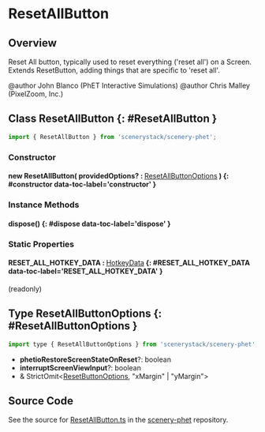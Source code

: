 # ResetAllButton

## Overview

Reset All button, typically used to reset everything ('reset all') on a Screen.
Extends ResetButton, adding things that are specific to 'reset all'.

@author John Blanco (PhET Interactive Simulations)
@author Chris Malley (PixelZoom, Inc.)

## Class ResetAllButton {: #ResetAllButton }


```js
import { ResetAllButton } from 'scenerystack/scenery-phet';
```
### Constructor

#### new ResetAllButton( providedOptions? : <span style="font-weight: 400;">[ResetAllButtonOptions](../scenery-phet/ResetAllButton.md#ResetAllButtonOptions)</span> ) {: #constructor data-toc-label='constructor' }

### Instance Methods

#### dispose() {: #dispose data-toc-label='dispose' }

### Static Properties

#### RESET_ALL_HOTKEY_DATA : <span style="font-weight: 400;">[HotkeyData](../scenery/HotkeyData.md)</span> {: #RESET_ALL_HOTKEY_DATA data-toc-label='RESET_ALL_HOTKEY_DATA' }

(readonly)



## Type ResetAllButtonOptions {: #ResetAllButtonOptions }


```js
import type { ResetAllButtonOptions } from 'scenerystack/scenery-phet';
```


- **phetioRestoreScreenStateOnReset**?: <span style="color: hsla(calc(var(--md-hue) + 180deg),80%,40%,1);">boolean</span>
- **interruptScreenViewInput**?: <span style="color: hsla(calc(var(--md-hue) + 180deg),80%,40%,1);">boolean</span>
- &amp; StrictOmit&lt;[ResetButtonOptions](../scenery-phet/ResetButton.md#ResetButtonOptions), "xMargin" | "yMargin"&gt;




## Source Code

See the source for [ResetAllButton.ts](https://github.com/phetsims/scenery-phet/blob/main/js/buttons/ResetAllButton.ts) in the [scenery-phet](https://github.com/phetsims/scenery-phet) repository.
